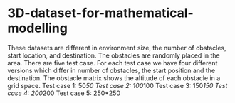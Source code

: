 # 3D-dataset-for-mathematical-modelling
These datasets are different in environment size, the number of obstacles, start location, and destination.
The obstacles are randomly placed in the area.
There are five test case. For each test case we have four different versions
which differ in number of obstacles, the start position and the destination. The obstacle matrix shows the altitude 
of each obstacle in a grid space.
Test case 1: 50*50 
Test case 2: 100*100
Test case 3: 150*150
Test case 4: 200*200
Test case 5: 250*250
